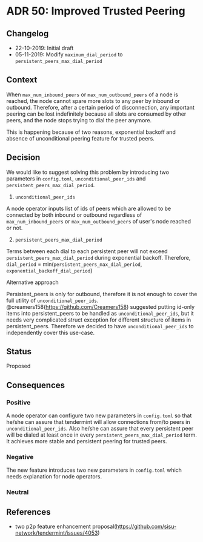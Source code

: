 # ADR 50: Improved Trusted Peering

## Changelog

- 22-10-2019: Initial draft
- 05-11-2019: Modify `maximum_dial_period` to `persistent_peers_max_dial_period`

## Context

When `max_num_inbound_peers` or `max_num_outbound_peers` of a node is reached, the node cannot spare more slots to any peer
by inbound or outbound. Therefore, after a certain period of disconnection, any important peering can be lost indefinitely
because all slots are consumed by other peers, and the node stops trying to dial the peer anymore.

This is happening because of two reasons, exponential backoff and absence of unconditional peering feature for trusted peers.

## Decision

We would like to suggest solving this problem by introducing two parameters in `config.toml`, `unconditional_peer_ids` and
`persistent_peers_max_dial_period`.

1. `unconditional_peer_ids`

A node operator inputs list of ids of peers which are allowed to be connected by both inbound or outbound regardless of
`max_num_inbound_peers` or `max_num_outbound_peers` of user's node reached or not.

2. `persistent_peers_max_dial_period`

Terms between each dial to each persistent peer will not exceed `persistent_peers_max_dial_period` during exponential backoff.
Therefore, `dial_period` = min(`persistent_peers_max_dial_period`, `exponential_backoff_dial_period`)

Alternative approach

Persistent_peers is only for outbound, therefore it is not enough to cover the full utility of `unconditional_peer_ids`.
@creamers158(https://github.com/Creamers158) suggested putting id-only items into persistent_peers to be handled as
`unconditional_peer_ids`, but it needs very complicated struct exception for different structure of items in persistent_peers.
Therefore we decided to have `unconditional_peer_ids` to independently cover this use-case.

## Status

Proposed

## Consequences

### Positive

A node operator can configure two new parameters in `config.toml` so that he/she can assure that tendermint will allow connections
from/to peers in `unconditional_peer_ids`. Also he/she can assure that every persistent peer will be dialed at least once in every
`persistent_peers_max_dial_period` term. It achieves more stable and persistent peering for trusted peers.

### Negative

The new feature introduces two new parameters in `config.toml` which needs explanation for node operators.

### Neutral

## References

- two p2p feature enhancement proposal(https://github.com/sisu-network/tendermint/issues/4053)
